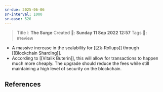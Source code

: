 ```yaml
---
sr-due: 2025-06-06
sr-interval: 1000
sr-ease: 520
---
```


> Title ❕: **The Surge**
> Created 📅: **Sunday 11 Sep 2022 12:57**
  Tags 📎: #review

- A massive increase in the scalability for [[Zk-Rollups]] through [[Blockchain Sharding]].
- According to [[Vitalik Buterin]], this will allow for transactions to happen much more cheaply. The upgrade should reduce the fees while still maintaining a high level of security on the blockchain. 


## References 
